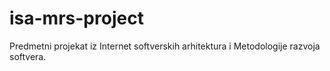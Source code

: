 # isa-mrs-project
Predmetni projekat iz Internet softverskih arhitektura i Metodologije razvoja softvera.
